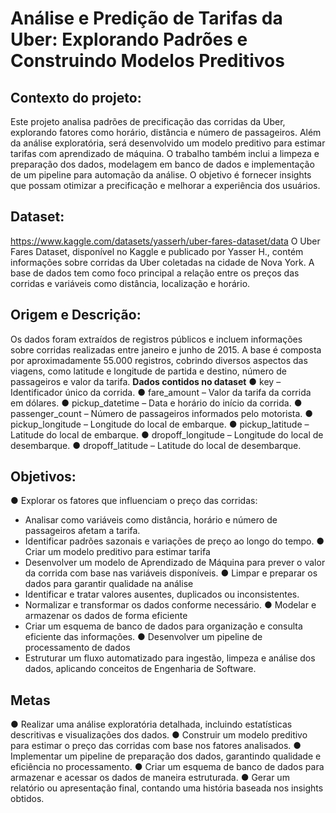 # Análise e Predição de Tarifas da Uber: Explorando Padrões e Construindo Modelos Preditivos
## Contexto do projeto: 
Este projeto analisa padrões de precificação das corridas da Uber, explorando fatores como
horário, distância e número de passageiros. Além da análise exploratória, será desenvolvido
um modelo preditivo para estimar tarifas com aprendizado de máquina. O trabalho também
inclui a limpeza e preparação dos dados, modelagem em banco de dados e implementação de
um pipeline para automação da análise. O objetivo é fornecer insights que possam otimizar a
precificação e melhorar a experiência dos usuários.
## Dataset:
https://www.kaggle.com/datasets/yasserh/uber-fares-dataset/data O Uber Fares Dataset, disponível no Kaggle e publicado por Yasser H., contém informações
sobre corridas da Uber coletadas na cidade de Nova York. A base de dados tem como foco
principal a relação entre os preços das corridas e variáveis como distância, localização e
horário.
## Origem e Descrição:
Os dados foram extraídos de registros públicos e incluem informações sobre corridas
realizadas entre janeiro e junho de 2015. A base é composta por aproximadamente 55.000
registros, cobrindo diversos aspectos das viagens, como latitude e longitude de partida e
destino, número de passageiros e valor da tarifa.
**Dados contidos no dataset** 
● key – Identificador único da corrida.
● fare_amount – Valor da tarifa da corrida em dólares.
● pickup_datetime – Data e horário do início da corrida.
● passenger_count – Número de passageiros informados pelo motorista.
● pickup_longitude – Longitude do local de embarque.
● pickup_latitude – Latitude do local de embarque.
● dropoff_longitude – Longitude do local de desembarque.
● dropoff_latitude – Latitude do local de desembarque.
## Objetivos: 
● Explorar os fatores que influenciam o preço das corridas: 
- Analisar como variáveis como distância, horário e número de passageiros
afetam a tarifa.
- Identificar padrões sazonais e variações de preço ao longo do tempo.
● Criar um modelo preditivo para estimar tarifa
- Desenvolver um modelo de Aprendizado de Máquina para prever o valor da
corrida com base nas variáveis disponíveis.
● Limpar e preparar os dados para garantir qualidade na análise
- Identificar e tratar valores ausentes, duplicados ou inconsistentes.
- Normalizar e transformar os dados conforme necessário.
● Modelar e armazenar os dados de forma eficiente
- Criar um esquema de banco de dados para organização e consulta eficiente das
informações.
● Desenvolver um pipeline de processamento de dados
- Estruturar um fluxo automatizado para ingestão, limpeza e análise dos dados,
aplicando conceitos de Engenharia de Software.
## Metas
● Realizar uma análise exploratória detalhada, incluindo estatísticas descritivas e
visualizações dos dados.
● Construir um modelo preditivo para estimar o preço das corridas com base nos
fatores analisados.
● Implementar um pipeline de preparação dos dados, garantindo qualidade e eficiência
no processamento.
● Criar um esquema de banco de dados para armazenar e acessar os dados de maneira
estruturada.
● Gerar um relatório ou apresentação final, contando uma história baseada nos insights
obtidos.

